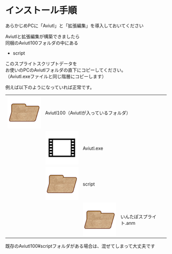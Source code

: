 # インストール手順

あらかじめPCに「Aviutl」と「拡張編集」を導入しておいてください

Aviutlと拡張編集が構築できましたら  
同梱のAviutl100フォルダの中にある

- script

このスプライトスクリプトデータを  
お使いのPCのAviutlフォルダの直下にコピーしてください。  
（Aviutl.exeファイルと同じ階層にコピーします）

例えば以下のようになっていれば正常です。

<table class="file-tree">
  <tbody>
    <tr>
      <td class="file-tree-icon-cell"><img src="img/icon_folder.png"></td>
      <td colspan="3">Aviutl100（Aviutlが入っているフォルダ）</td>
    </tr>
    <tr>
      <td></td>
      <td class="file-tree-icon-cell"><img src="img/icon_aviutl.png"></td>
      <td colspan="2">Aviutl.exe</td>
    </tr>
    <tr>
      <td></td>
      <td class="file-tree-icon-cell"><img src="img/icon_folder.png"></td>
      <td colspan="2">script</td>
    </tr>
    <tr>
      <td colspan="2"></td>
      <td class="file-tree-icon-cell"><img src="img/icon_folder.png"></td>
      <td>いんたぽスプライト.anm</td>
    </tr>
  </tbody>
</table>

既存のAviutl100&yen;scriptフォルダがある場合は、混ぜてしまって大丈夫です
